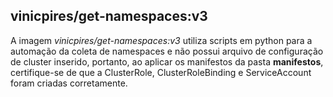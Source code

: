 ## vinicpires/get-namespaces:v3

A imagem *vinicpires/get-namespaces:v3* utiliza scripts em python para a automação da coleta de namespaces e não possui arquivo de configuração de cluster inserido, portanto, ao aplicar os manifestos da pasta **manifestos**, certifique-se de que a ClusterRole, ClusterRoleBinding e ServiceAccount foram criadas corretamente.
